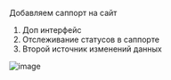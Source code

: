 Добавляем саппорт на сайт

1. Доп интерфейс
2. Отслеживание статусов в саппорте
3. Второй источник изменений данных

![image](https://github.com/user-attachments/assets/8e6037e9-e01d-4570-9701-9a235320d552)


